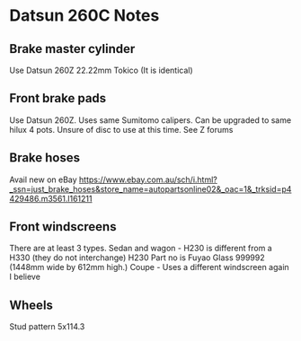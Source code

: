 # Datsun 260C Notes

## Brake master cylinder
Use Datsun 260Z 22.22mm Tokico (It is identical)

## Front brake pads
Use Datsun 260Z. Uses same Sumitomo calipers. Can be upgraded to same hilux 4 pots. Unsure of disc to use at this time. See Z forums

## Brake hoses
Avail new on eBay
https://www.ebay.com.au/sch/i.html?_ssn=just_brake_hoses&store_name=autopartsonline02&_oac=1&_trksid=p4429486.m3561.l161211

## Front windscreens
There are at least 3 types. 
Sedan and wagon - H230 is different from a H330 (they do not interchange)
H230 Part no is Fuyao Glass 999992 (1448mm wide by 612mm high.)
Coupe - Uses a different windscreen again I believe

## Wheels
Stud pattern 5x114.3

